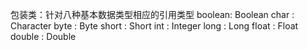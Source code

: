 包装类：针对八种基本数据类型相应的引用类型
boolean: Boolean
char   : Character
byte   : Byte
short  : Short
int    : Integer
long   : Long
float  : Float
double : Double